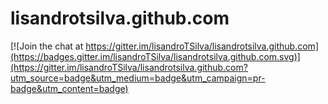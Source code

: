 # lisandrotsilva.github.com

[![Join the chat at https://gitter.im/lisandroTSilva/lisandrotsilva.github.com](https://badges.gitter.im/lisandroTSilva/lisandrotsilva.github.com.svg)](https://gitter.im/lisandroTSilva/lisandrotsilva.github.com?utm_source=badge&utm_medium=badge&utm_campaign=pr-badge&utm_content=badge)
